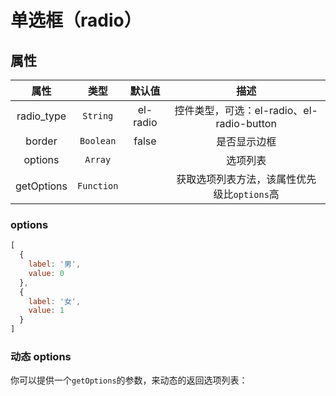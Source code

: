 # 单选框（radio）

<vuep  template="#radio-example"></vuep>

<script v-pre type="text/x-template" id="radio-example">
<template>
  <vue-fa-form :form-item="formItems"
               :get-form-data="getFormData"
               @submit="submit" />
</template>


<script>
export default {
  data() {
    return {
      formItems: [
        {
          label: '性别',
          key: 'sex',
          type: 'radio',
          meta: {
            radio_type: 'el-radio-button',
            options: [
              {
                label: '男',
                value: 0
              },
              {
                label: '女',
                value: 1
              }
            ]
          }
        }
      ],
      getFormData: () => ({
        sex: 0
      })
    }
  },
  methods: {
    submit(data) {
      console.log(data)
    }
  }
}
</script>
</script>

## 属性

|     属性      |   类型    |  默认值  |         描述         |
| :-----------: | :-------: | :------: | :------------------: |
|  radio_type   | `String`  | el-radio |        控件类型，可选：el-radio、el-radio-button        |
| border | `Boolean` | false | 是否显示边框 |
| options | `Array` |  | 选项列表 |
| getOptions | `Function` | | 获取选项列表方法，该属性优先级比`options`高 |

### options

```js
[
  {
    label: '男',
    value: 0
  },
  {
    label: '女',
    value: 1
  }
]
```

### 动态 options

你可以提供一个`getOptions`的参数，来动态的返回选项列表：

<vuep  template="#dynamic-radio-example"></vuep>

<script v-pre type="text/x-template" id="dynamic-radio-example">
<template>
  <vue-fa-form :form-item="formItems"
               :get-form-data="getFormData"
               @submit="submit" />
</template>

<script>
export default {
  data() {
    return {
      formItems: [
        {
          label: '性别',
          key: 'sex',
          type: 'radio',
          meta: {
            radio_type: 'el-radio-button',
            border: true,
            getOptions() {
              // ajax
              return [
                {
                  label: '男',
                  value: 0
                },
                {
                  label: '女',
                  value: 1
                }
              ]
            }
          }
        }
      ],
      getFormData: () => ({
        sex: 0
      })
    }
  },
  methods: {
    submit(data) {
      console.log(data)
    }
  }
}
</script>
</script>

